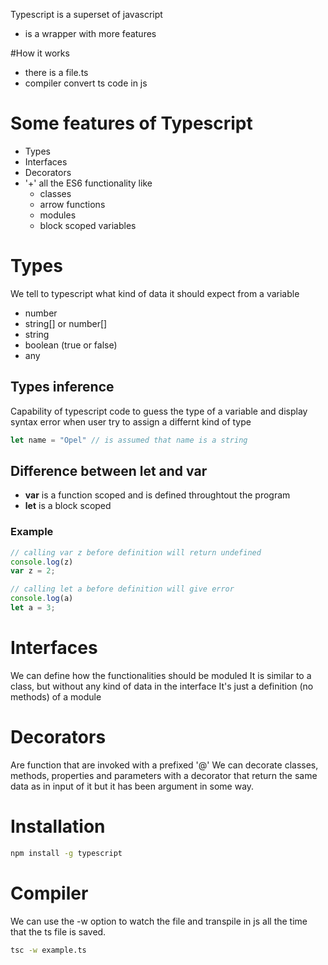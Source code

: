 Typescript is a superset of javascript
- is a wrapper with more features

#How it works
- there is a file.ts
- compiler convert ts code in js

# Some features of Typescript
- Types
- Interfaces
- Decorators
- '+' all the ES6 functionality like
    - classes
    - arrow functions
    - modules
    - block scoped variables

# Types
We tell to typescript what kind of data it should expect from a variable

- number
- string[] or number[]
- string
- boolean (true or false)
- any

## Types inference
Capability of typescript code to guess the type of a variable and display syntax error when user try to assign a differnt kind of type

```javascript
let name = "Opel" // is assumed that name is a string
```

## Difference between let and var
-   **var** is a function scoped and is defined throughtout the program
-   **let** is a block scoped 

### Example

```javascript
// calling var z before definition will return undefined 
console.log(z)
var z = 2; 

// calling let a before definition will give error 
console.log(a)
let a = 3; 
```

# Interfaces
We can define how the functionalities should be moduled
It is similar to a class, but without any kind of data in the interface
It's just a definition (no methods) of a module

# Decorators
Are function that are invoked with a prefixed '@'
We can decorate classes, methods, properties and parameters with a decorator that return the same data as in input of it but it has been argument in some way.

# Installation
```bash
npm install -g typescript
```

# Compiler
We can use the -w option to watch the file and transpile in js all the time that the ts file is saved.

```bash
tsc -w example.ts
```